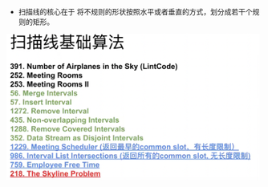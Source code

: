 - 扫描线的核心在于 将不规则的形状按照水平或者垂直的方式，划分成若干个规则的矩形。

![20211012155402](https://raw.githubusercontent.com/corykingsf/hack-interview-handbook/main/image/20211012155402.png)